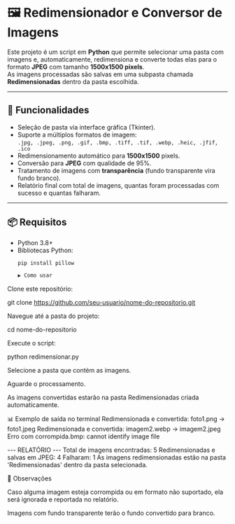 # 🖼️ Redimensionador e Conversor de Imagens

Este projeto é um script em **Python** que permite selecionar uma pasta com imagens e, automaticamente, redimensiona e converte todas elas para o formato **JPEG** com tamanho **1500x1500 pixels**.  
As imagens processadas são salvas em uma subpasta chamada **Redimensionadas** dentro da pasta escolhida.

---

## 🚀 Funcionalidades
- Seleção de pasta via interface gráfica (Tkinter).  
- Suporte a múltiplos formatos de imagem:  
  `.jpg, .jpeg, .png, .gif, .bmp, .tiff, .tif, .webp, .heic, .jfif, .ico`  
- Redimensionamento automático para **1500x1500** pixels.  
- Conversão para **JPEG** com qualidade de 95%.  
- Tratamento de imagens com **transparência** (fundo transparente vira fundo branco).  
- Relatório final com total de imagens, quantas foram processadas com sucesso e quantas falharam.  

---

## 📦 Requisitos
- Python 3.8+  
- Bibliotecas Python:
  ```bash
  pip install pillow

  ▶️ Como usar

Clone este repositório:

git clone https://github.com/seu-usuario/nome-do-repositorio.git


Navegue até a pasta do projeto:

cd nome-do-repositorio


Execute o script:

python redimensionar.py


Selecione a pasta que contém as imagens.

Aguarde o processamento.

As imagens convertidas estarão na pasta Redimensionadas criada automaticamente.

📊 Exemplo de saída no terminal
 Redimensionada e convertida: foto1.png -> foto1.jpeg
 Redimensionada e convertida: imagem2.webp -> imagem2.jpeg
 Erro com corrompida.bmp: cannot identify image file

--- RELATÓRIO ---
Total de imagens encontradas: 5
Redimensionadas e salvas em JPEG: 4
Falharam: 1
As imagens redimensionadas estão na pasta 'Redimensionadas' dentro da pasta selecionada.

📝 Observações

Caso alguma imagem esteja corrompida ou em formato não suportado, ela será ignorada e reportada no relatório.

Imagens com fundo transparente terão o fundo convertido para branco.
